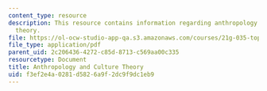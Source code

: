 ```yaml
---
content_type: resource
description: This resource contains information regarding anthropology and culture
  theory.
file: https://ol-ocw-studio-app-qa.s3.amazonaws.com/courses/21g-035-topics-in-culture-and-globalization-fall-2003/f3ef2e4a0281d5826a9f2dc9f9dc1eb9_MIT21G_035F03_l04.pdf
file_type: application/pdf
parent_uid: 2c206436-4272-c85d-8713-c569aa00c335
resourcetype: Document
title: Anthropology and Culture Theory
uid: f3ef2e4a-0281-d582-6a9f-2dc9f9dc1eb9
---
```

